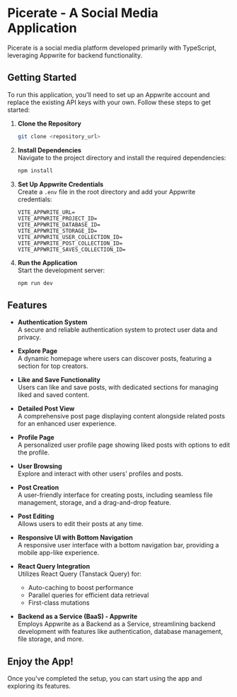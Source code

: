 # Picerate - A Social Media Application

Picerate is a social media platform developed primarily with TypeScript, leveraging Appwrite for backend functionality.

## Getting Started

To run this application, you'll need to set up an Appwrite account and replace the existing API keys with your own. Follow these steps to get started:

1. **Clone the Repository**  
   ```bash
   git clone <repository_url>
   ```

2. **Install Dependencies**  
   Navigate to the project directory and install the required dependencies:
   ```bash
   npm install
   ```

3. **Set Up Appwrite Credentials**  
   Create a `.env` file in the root directory and add your Appwrite credentials:
   ```plaintext
   VITE_APPWRITE_URL=
   VITE_APPWRITE_PROJECT_ID=
   VITE_APPWRITE_DATABASE_ID=
   VITE_APPWRITE_STORAGE_ID=
   VITE_APPWRITE_USER_COLLECTION_ID=
   VITE_APPWRITE_POST_COLLECTION_ID=
   VITE_APPWRITE_SAVES_COLLECTION_ID=
   ```

4. **Run the Application**  
   Start the development server:
   ```bash
   npm run dev
   ```

## Features

- **Authentication System**  
  A secure and reliable authentication system to protect user data and privacy.

- **Explore Page**  
  A dynamic homepage where users can discover posts, featuring a section for top creators.

- **Like and Save Functionality**  
  Users can like and save posts, with dedicated sections for managing liked and saved content.

- **Detailed Post View**  
  A comprehensive post page displaying content alongside related posts for an enhanced user experience.

- **Profile Page**  
  A personalized user profile page showing liked posts with options to edit the profile.

- **User Browsing**  
  Explore and interact with other users' profiles and posts.

- **Post Creation**  
  A user-friendly interface for creating posts, including seamless file management, storage, and a drag-and-drop feature.

- **Post Editing**  
  Allows users to edit their posts at any time.

- **Responsive UI with Bottom Navigation**  
  A responsive user interface with a bottom navigation bar, providing a mobile app-like experience.

- **React Query Integration**  
  Utilizes React Query (Tanstack Query) for:
  - Auto-caching to boost performance
  - Parallel queries for efficient data retrieval
  - First-class mutations

- **Backend as a Service (BaaS) - Appwrite**  
  Employs Appwrite as a Backend as a Service, streamlining backend development with features like authentication, database management, file storage, and more.

## Enjoy the App!

Once you've completed the setup, you can start using the app and exploring its features.
